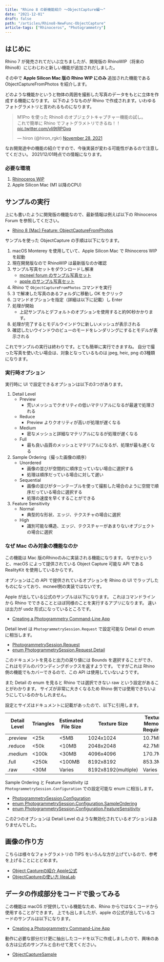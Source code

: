```yaml
---
title: "Rhino 8 の新機能紹介 〜ObjectCapture編〜"
date: "2021-12-01"
draft: false
path: "/articles/Rhino8-NewFunc-ObjectCapture"
article-tags: ["Rhinoceros", "Photogrammetry"]
---
```


## はじめに

Rhino 7 が発売されてだいぶ立ちましたが、開発版の RhinoWIP（将来のRhino8）にじわじわと新しい機能が追加されだしました。

その中で **Apple Silicon Mac 版の Rhino WIP にのみ** 追加された機能である ObjectCaptureFromPhotos を紹介します。

どのような機能かというと物体の周囲を撮影した写真のデータをもとに立体を作成する機能になります。
以下のようなものが Rhino で作成されます。いわゆるフォトグラメトリと言われるものになります。

<blockquote class="twitter-tweet" data-partner="tweetdeck"><p lang="ja" dir="ltr">M1Pro を使った Rhino8 のオブジェクトキャプチャー機能の試し。<br>これで簡単に Rhino でフォトグラメトリできるね！！ <a href="https://t.co/vli9tRPGvq">pic.twitter.com/vli9tRPGvq</a></p>&mdash; hiron (@hiron_rgkr) <a href="https://twitter.com/hiron_rgkr/status/1464805976142319618?ref_src=twsrc%5Etfw">November 28, 2021</a></blockquote>
<script async src="https://platform.twitter.com/widgets.js" charset="utf-8"></script>

なお開発途中の機能の紹介ですので、今後実装が変わる可能性があるので注意してください。
2021/12/01時点での情報になります。

### 必要な環境

1. [Rhinoceros WIP](https://www.rhino3d.com/download/rhino/wip) 
1. Apple Silicon Mac (M1 以降のCPU)


## サンプルの実行

上にも書いたように開発版の機能なので、最新情報は例えば以下の Rhinoceros Forum を参照してください。
- [Rhino 8 (Mac) Feature: ObjectCaptureFromPhotos](https://discourse.mcneel.com/t/rhino-8-mac-feature-objectcapturefromphotos/133086?u=hiron)

サンプルを使った ObjectCapture の手順は以下になります。

1. macOS Monterey を使用していて、Apple Silicon Mac で Rhinoceros WIP を起動
1. 現在開発版なので RhinoWIP は最新版なのか確認
1. サンプル写真セットをダウンロードし解凍
    - [mcneel forum のサンプル写真セット](https://files.mcneel.com/misc/Shoe-Photos.zip)
    - [apple のサンプル写真セット](https://developer.apple.com/augmented-reality/object-capture/)
1. Rhino で `ObjectCaptureFromPhotos` コマンドを実行
1. 3 で解凍した写真のあるフォルダに移動し OK をクリック
1. コマンドオプションを指定（詳細は以下に記載）し Enter
1. 処理が開始
    - 上記サンプルとデフォルトのオプションを使用すると約90秒かかります。
1. 処理が完了するとモデルウインドウに新しいメッシュが表示される
1. 確認したいウインドウのビューのモードをレンダリングにするとモデルが表示される

これでサンプルの実行は終わりです。とても簡単に実行できますね。
自分で撮った写真を使いたい場合は、対象となっているものは jpeg, heic, png の3種類になります。

### 実行時オプション

実行時に UI で設定できるオプションは以下の3つがあります。

1. Detail Level
    - Preview
        - 荒いメッシュでクオリティの低いマテリアルになるが最速で処理される
    - Reduce
        - Preview よりクオリティが高いが処理が遅くなる
    - Medium
        - 密なメッシュと詳細なマテリアルになるが処理が遅くなる
    - Full
        - 最も良い品質のメッシュとマテリアルになるが、処理が最も遅くなる
1. Sample Ordering（撮った画像の順序）
    - Unordered
        - 画像の並びが空間的に順序立っていない場合に選択する
        - 処理は順序だっている場合に対して遅い
    - Sequential
        - 画像の並びがターンテーブルを使って撮影した場合のように空間で順序だっている場合に選択する
        - 処理の速度を早くすることができる
1. Feature Sensitivity
    - Normal
        - 典型的な形状、エッジ、テクスチャの場合に選択
    - High
        - 識別可能な構造、エッジ、テクスチャーがあまりないオブジェクトの場合に選択

### なぜ Mac のみ対象の機能なのか

この機能は Mac 版のRhinoのみに実装される機能になります。
なぜかというと、macOS によって提供されている Object Capture 可能な API である RealityKit を使用しているからです。

オプションはこの API で提供されているオプションを Rhino の UI でラップしたものになっており、mcneel側の実装ではないです。

Apple が出している公式のサンプルは以下になります。
これはコマンドラインから Rhino でできることとほぼ同様のことを実行するアプリになります。
違いは出力が usdz 形式になっているところです。

- [Creating a Photogrammetry Command-Line App](https://developer.apple.com/documentation/realitykit/creating_a_photogrammetry_command-line_app)

Detail level は `PhotogrammetrySession.Request` で設定可能な Detail の enum に相当します。

- [PhotogrammetrySession.Request](https://developer.apple.com/documentation/realitykit/photogrammetrysession/request)
- [enum PhotogrammetrySession.Request.Detail](https://developer.apple.com/documentation/realitykit/photogrammetrysession/request/detail)

このドキュメントを見ると出力の戻り値には Bounds を選択することができ、これはモデルのバウンディングボックスを返すようです。
ですがこれは Rhino 側の機能でもカバーできるので、この API は使用していないようです。

また Detail の enum を見ると Rhino では選択できない raw という設定があることがわかります。
サイズが非常に大きくなるため Rhino 側では使用できないようにしているのかもしれません。

設定とサイズはドキュメントに記載があったので、以下に引用します。

|Detail Level|Triangles|Estimated File Size | Texture Size | Texture Memory Required |
| -- | -- | -- | -- | -- |
| .preview | <25k  | <5MB   | 1024x1024 |  10.7MB |
| .reduce  | <50k  | <10MB  | 2048x2048 |  42.7MB |
| .medium  | <100k | <30MB  | 4096x4096 | 170.7MB |
| .full    | <250k | <100MB | 8192x8192 | 853.3MB |
| .raw     | <30M  | Varies | 8192x8192(multiple) | Varies |


Sample Ordering と Feature Sensitivity は `PhotogrammetrySession.Configuration` での設定可能な enum に相当します。

- [PhotogrammetrySession.Configuration](https://developer.apple.com/documentation/realitykit/photogrammetrysession/configuration)
- [enum PhotogrammetrySession.Configuration.SampleOrdering
](https://developer.apple.com/documentation/realitykit/photogrammetrysession/configuration/sampleordering)
- [enum PhotogrammetrySession.Configuration.FeatureSensitivity
](https://developer.apple.com/documentation/realitykit/photogrammetrysession/configuration/featuresensitivity)

この2つのオプションは Detail Level のような無効化されているオプションはありませんでした。

## 画像の作り方

こちらは様々なフォトグラメトリの TIPS をいろんな方が上げているので、参考を上げることにとどめます。

- [Object Captureの紹介 Apple公式](https://developer.apple.com/jp/augmented-reality/object-capture/)
- [ObjectCaptureの使い方 lileaLab](https://lilea.net/lab/how-to-use-object-capture/)

## データの作成部分をコードで扱ってみる

この機能は macOS が提供している機能なため、Rhino からではなくコードから使用することができます。
上でも出しましたが、apple の公式が出しているコードのサンプルは以下になります。

- [Creating a Photogrammetry Command-Line App](https://developer.apple.com/documentation/realitykit/creating_a_photogrammetry_command-line_app)

動作に必要な部分だけ更に抽出したコードを以下に作成しましたので、興味のある方は公式のサンプルと合わせて見てください。

- [ObjectCaptureSample](https://github.com/hrntsm/ObjectCaptureSample)
